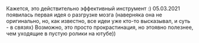 Кажется, это действительно эффективный инструмент :)
05.03.2021 появилась первая идея о разгрузке мозга (наверняка она не оригинально, но, как известно, все идеи уже кто-то высказывал, и суть - в связях)
Возможно, это просто прокрастинация, но этоявно полезнее, чем уходящие в пустую ролики на ютубе))

